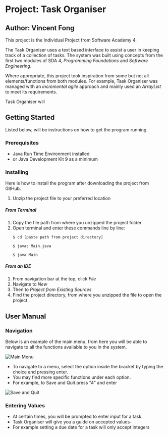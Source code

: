 # **Project:** Task Organiser
## **Author:** Vincent Fong

This project is the Individual Project from Software Academy 4.

The Task Organiser uses a text based interface to assist
a user in keeping track of a collection of tasks. The
system was built using concepts from the first two modules
of SDA 4, *Programming Foundations* and *Software Engineering*.

Where appropriate, this project took inspiration from some but 
not all elements/functions from both modules. For example, Task
Organiser was managed with an *incremental agile* approach and 
mainly used an *ArrayList* to meet its requirements.

Task Organiser will 

## Getting Started
Listed below, will be instructions on how to get the program running.

### Prerequisites

* Java Run Time Environment installed
* or Java Development Kit 9 as a minimum

### Installing
Here is how to install the program after downloading the project
from GitHub.

1. Unzip the project file to your preferred location

##### From Terminal
1. Copy the file path from where you unzipped the project 
   folder
2. Open terminal and enter these commands line by line:
     ````
    $ cd [paste path from project directory]
    
    $ javac Main.java
    
    $ java Main
   
     ````

##### From an IDE
1. From navigation bar at the top, click *File*
2. Navigate to *New*
3. Then to *Project from Existing Sources*
4. Find the project directory, from where you unzipped
   the file to open the project.
   
## User Manual

### Navigation
Below is an example of the main menu, from 
here you will be able to navigate to all the
functions available to you in the system.

![Main Menu](/Users/tmp-sda-1163/Desktop/IP.2/Screenshots/MainMenu.png)

* To navigate to a menu, select the option inside the bracket
by typing the choice and pressing enter. 
* You may find more specific functions under each option.
* For example, to Save and Quit press "4" and enter

![Save and Quit](/Users/tmp-sda-1163/Desktop/IP.2/Screenshots/SaveQuit.png
)

### Entering Values
* At certain times, you will be prompted to enter input for a 
task.
* Task Organiser will give you a guide on accepted values-
* For example setting a due date for a task will only accept
integers







 

